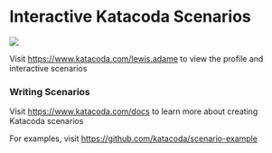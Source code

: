 # Interactive Katacoda Scenarios

[![](http://shields.katacoda.com/katacoda/lewis.adame/count.svg)](https://www.katacoda.com/lewis.adame "Get your profile on Katacoda.com")

Visit https://www.katacoda.com/lewis.adame to view the profile and interactive scenarios

### Writing Scenarios
Visit https://www.katacoda.com/docs to learn more about creating Katacoda scenarios

For examples, visit https://github.com/katacoda/scenario-example
